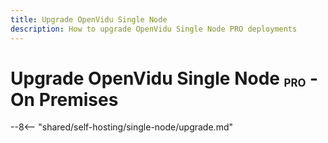 ```yaml
---
title: Upgrade OpenVidu Single Node
description: How to upgrade OpenVidu Single Node PRO deployments
---
```


# Upgrade OpenVidu Single Node <span class="openvidu-tag openvidu-pro-tag" style="font-size: .6em; vertical-align: text-bottom">PRO</span> - On Premises

--8<-- "shared/self-hosting/single-node/upgrade.md"
